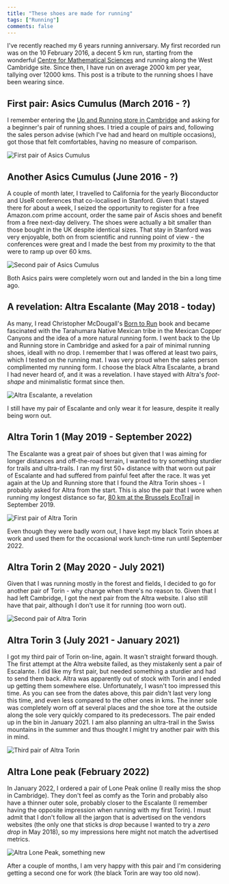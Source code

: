 ```yaml
---
title: "These shoes are made for running"
tags: ["Running"]
comments: false
---
```


I've recently reached my 6 years running anniversary. My first
recorded run was on the 10 February 2016, a decent 5 km run, starting
from the wonderful [Centre for Mathematical
Sciences](https://www.maths.cam.ac.uk/) and running along the West
Cambridge site. Since then, I have run on average 2000 km per year,
tallying over 12000 kms. This post is a tribute to the running shoes I
have been wearing since.

## First pair: Asics Cumulus (March 2016 - ?)

I remember entering the [Up and Running store in
Cambridge](https://upandrunning.co.uk/pages/up-running-cambridge) and
asking for a beginner's pair of running shoes. I tried a couple of
pairs and, following the sales person advise (which I've had and heard
on multiple occasions), got those that felt comfortables, having no
measure of comparison.

![First pair of Asics Cumulus](/images/running_shoes_asics_cumulis_black_2016.jpg)

## Another Asics Cumulus (June 2016 - ?)

A couple of month later, I travelled to California for the yearly
Bioconductor and UseR conferences that co-localised in Stanford. Given
that I stayed there for about a week, I seized the opportunity to
register for a free Amazon.com prime account, order the same pair of
Ascis shoes and benefit from a free next-day delivery. The shoes were
actually a bit smaller than those bought in the UK despite identical
sizes. That stay in Stanford was very enjoyable, both on from
scientific and running point of view - the conferences were great and
I made the best from my proximity to the that were to ramp up over 60
kms.

![Second pair of Asics Cumulus](/images/running_shoes_asics_cumulis_blue_2016.jpg)

Both Asics pairs were completely worn out and landed in the bin a long
time ago.

## A revelation: Altra Escalante (May 2018 - today)

As many, I read Christopher McDougall's [Born to
Run](https://en.wikipedia.org/wiki/Born_to_Run_(McDougall_book)) book
and became fascinated with the Tarahumara Native Mexican tribe in the
Mexican Copper Canyons and the idea of a more natural running form. I
went back to the Up and Running store in Cambridge and asked for a
pair of minimal running shoes, ideall with no drop. I remember that I
was offered at least two pairs, which I tested on the running mat. I
was very proud when the sales person complimented my running form. I
choose the black Altra Escalante, a brand I had never heard of, and it
was a revelation. I have stayed with Altra's *foot-shape* and
minimalistic format since then.

![Altra Escalante, a revelation](/images/running_shoes_esalante.jpg)

I still have my pair of Escalante and only wear it for leasure,
despite it really being worn out.

## Altra Torin 1 (May 2019 - September 2022)

The Escalante was a great pair of shoes but given that I was aiming
for longer distances and off-the-road terrain, I wanted to try
something sturdier for trails and ultra-trails. I ran my first 50+
distance with that worn out pair of Escalante and had suffered from
painful feet after the race. It was yet again at the Up and Running
store that I found the Altra Torin shoes - I probably asked for Altra
from the start. This is also the pair that I wore when running my
longest distance so far, [80 km at the Brussels
EcoTrail](https://twitter.com/lgatt0/status/1170938931485007872?s=20)
in September 2019.

![First pair of Altra Torin](/images/running_shoes_torin_black.jpg)

Even though they were badly worn out, I have kept my black Torin shoes
at work and used them for the occasional work lunch-time run until
September 2022.

## Altra Torin 2 (May 2020 - July 2021)

Given that I was running mostly in the forest and fields, I decided to
go for another pair of Torin - why change when there's no reason
to. Given that I had left Cambridge, I got the next pair from the
Altra website. I also still have that pair, although I don't use it
for running (too worn out).

![Second pair of Altra Torin](/images/running_shoes_torin_blue.jpg)

## Altra Torin 3 (July 2021 - January 2021)

I got my third pair of Torin on-line, again. It wasn't straight
forward though. The first attempt at the Altra website failed, as they
mistakenly sent a pair of Escalante. I did like my first pair, but
needed something a sturdier and had to send them back. Altra was
apparently out of stock with Torin and I ended up getting them
somewhere else. Unfortunately, I wasn't too impressed this time. As
you can see from the dates above, this pair didn't last very long this
time, and even less compared to the other ones in kms. The inner sole
was completely worn off at several places and the shoe tore at the
outside along the sole very quickly compared to its predecessors. The
pair ended up in the bin in January 2021. I am also planning an
ultra-trail in the Swiss mountains in the summer and thus thought I
might try another pair with this in mind.

![Third pair of Altra Torin](/images/running_shoes_torin_grey.jpg)

## Altra Lone peak (February 2022)

In January 2022, I ordered a pair of Lone Peak online (I really miss
the shop in Cambridge). They don't feel as comfy as the Torin and
probably also have a thinner outer sole, probably closer to the
Escalante (I remember having the opposite impression when running with
my first Torin). I must admit that I don't follow all the jargon that
is advertised on the vendors websites (the only one that sticks is
*drop* because I wanted to try a *zero drop* in May 2018), so my
impressions here might not match the advertised metrics.

![Altra Lone Peak, something new](/images/running_shoes_lone_peak_grey_2022.jpg)

After a couple of months, I am very happy with this pair and I'm
considering getting a second one for work (the black Torin are way too
old now).
